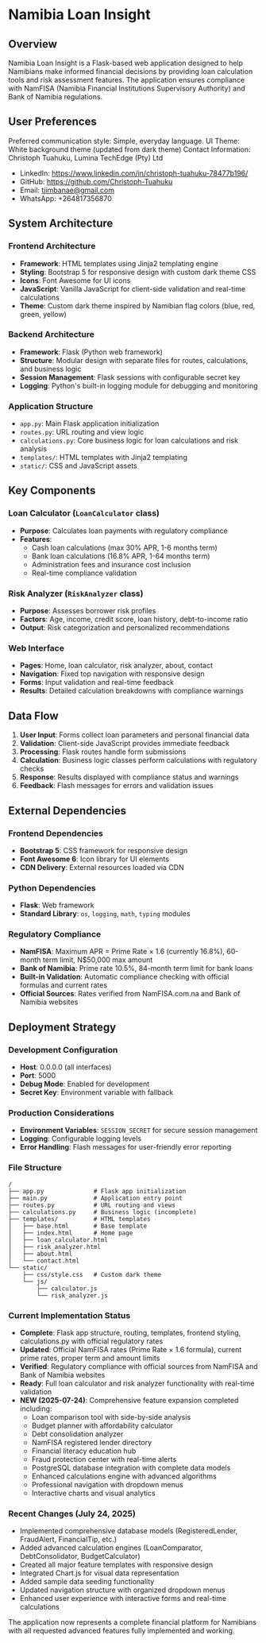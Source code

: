 # Namibia Loan Insight

## Overview

Namibia Loan Insight is a Flask-based web application designed to help Namibians make informed financial decisions by providing loan calculation tools and risk assessment features. The application ensures compliance with NamFISA (Namibia Financial Institutions Supervisory Authority) and Bank of Namibia regulations.

## User Preferences

Preferred communication style: Simple, everyday language.
UI Theme: White background theme (updated from dark theme)
Contact Information: Christoph Tuahuku, Lumina TechEdge (Pty) Ltd
- LinkedIn: https://www.linkedin.com/in/christoph-tuahuku-78477b196/
- GitHub: https://github.com/Christoph-Tuahuku
- Email: tjimbanae@gmail.com
- WhatsApp: +264817356870

## System Architecture

### Frontend Architecture
- **Framework**: HTML templates using Jinja2 templating engine
- **Styling**: Bootstrap 5 for responsive design with custom dark theme CSS
- **Icons**: Font Awesome for UI icons
- **JavaScript**: Vanilla JavaScript for client-side validation and real-time calculations
- **Theme**: Custom dark theme inspired by Namibian flag colors (blue, red, green, yellow)

### Backend Architecture
- **Framework**: Flask (Python web framework)
- **Structure**: Modular design with separate files for routes, calculations, and business logic
- **Session Management**: Flask sessions with configurable secret key
- **Logging**: Python's built-in logging module for debugging and monitoring

### Application Structure
- `app.py`: Main Flask application initialization
- `routes.py`: URL routing and view logic
- `calculations.py`: Core business logic for loan calculations and risk analysis
- `templates/`: HTML templates with Jinja2 templating
- `static/`: CSS and JavaScript assets

## Key Components

### Loan Calculator (`LoanCalculator` class)
- **Purpose**: Calculates loan payments with regulatory compliance
- **Features**:
  - Cash loan calculations (max 30% APR, 1-6 months term)
  - Bank loan calculations (16.8% APR, 1-64 months term)
  - Administration fees and insurance cost inclusion
  - Real-time compliance validation

### Risk Analyzer (`RiskAnalyzer` class)
- **Purpose**: Assesses borrower risk profiles
- **Factors**: Age, income, credit score, loan history, debt-to-income ratio
- **Output**: Risk categorization and personalized recommendations

### Web Interface
- **Pages**: Home, loan calculator, risk analyzer, about, contact
- **Navigation**: Fixed top navigation with responsive design
- **Forms**: Input validation and real-time feedback
- **Results**: Detailed calculation breakdowns with compliance warnings

## Data Flow

1. **User Input**: Forms collect loan parameters and personal financial data
2. **Validation**: Client-side JavaScript provides immediate feedback
3. **Processing**: Flask routes handle form submissions
4. **Calculation**: Business logic classes perform calculations with regulatory checks
5. **Response**: Results displayed with compliance status and warnings
6. **Feedback**: Flash messages for errors and validation issues

## External Dependencies

### Frontend Dependencies
- **Bootstrap 5**: CSS framework for responsive design
- **Font Awesome 6**: Icon library for UI elements
- **CDN Delivery**: External resources loaded via CDN

### Python Dependencies
- **Flask**: Web framework
- **Standard Library**: `os`, `logging`, `math`, `typing` modules

### Regulatory Compliance
- **NamFISA**: Maximum APR = Prime Rate × 1.6 (currently 16.8%), 60-month term limit, N$50,000 max amount
- **Bank of Namibia**: Prime rate 10.5%, 84-month term limit for bank loans
- **Built-in Validation**: Automatic compliance checking with official formulas and current rates
- **Official Sources**: Rates verified from NamFISA.com.na and Bank of Namibia websites

## Deployment Strategy

### Development Configuration
- **Host**: 0.0.0.0 (all interfaces)
- **Port**: 5000
- **Debug Mode**: Enabled for development
- **Secret Key**: Environment variable with fallback

### Production Considerations
- **Environment Variables**: `SESSION_SECRET` for secure session management
- **Logging**: Configurable logging levels
- **Error Handling**: Flash messages for user-friendly error reporting

### File Structure
```
/
├── app.py              # Flask app initialization
├── main.py             # Application entry point
├── routes.py           # URL routing and views
├── calculations.py     # Business logic (incomplete)
├── templates/          # HTML templates
│   ├── base.html       # Base template
│   ├── index.html      # Home page
│   ├── loan_calculator.html
│   ├── risk_analyzer.html
│   ├── about.html
│   └── contact.html
└── static/
    ├── css/style.css   # Custom dark theme
    └── js/
        ├── calculator.js
        └── risk_analyzer.js
```

### Current Implementation Status
- **Complete**: Flask app structure, routing, templates, frontend styling, calculations.py with official regulatory rates
- **Updated**: Official NamFISA rates (Prime Rate × 1.6 formula), current prime rates, proper term and amount limits
- **Verified**: Regulatory compliance with official sources from NamFISA and Bank of Namibia websites
- **Ready**: Full loan calculator and risk analyzer functionality with real-time validation
- **NEW (2025-07-24)**: Comprehensive feature expansion completed including:
  - Loan comparison tool with side-by-side analysis
  - Budget planner with affordability calculator
  - Debt consolidation analyzer
  - NamFISA registered lender directory
  - Financial literacy education hub
  - Fraud protection center with real-time alerts
  - PostgreSQL database integration with complete data models
  - Enhanced calculations engine with advanced algorithms
  - Professional navigation with dropdown menus
  - Interactive charts and visual analytics

### Recent Changes (July 24, 2025)
- Implemented comprehensive database models (RegisteredLender, FraudAlert, FinancialTip, etc.)
- Added advanced calculation engines (LoanComparator, DebtConsolidator, BudgetCalculator)
- Created all major feature templates with responsive design
- Integrated Chart.js for visual data representation
- Added sample data seeding functionality
- Updated navigation structure with organized dropdown menus
- Enhanced user experience with interactive forms and real-time calculations

The application now represents a complete financial platform for Namibians with all requested advanced features fully implemented and working.
